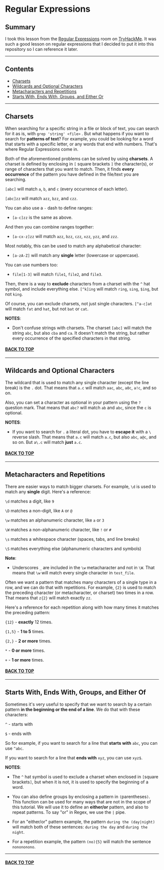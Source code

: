 # Regular Expressions

## Summary

I took this lesson from the [Regular Expressions](https://tryhackme.com/room/catregex "TryHackMe Regular Expressions") room on [TryHackMe](https://tryhackme.com/ "TryHackMe Website"). It was such a good lesson on regular expressions that I decided to put it into this repository so I can reference it later.

---

## Contents

* [Charsets](#charsets "Jump To Section")
* [Wildcards and Optional Characters](#wildcards-and-optional-characters "Jump To Section")
* [Metacharacters and Repetitions](#metacharacters-and-repetitions "Jump To Section")
* [Starts With, Ends With, Groups, and Either Or](#starts-with-ends-with-groups-and-either-of "Jump To Section")

---

## Charsets

When searching for a specific string in a file or block of text, you can search for it as is, with ```grep 'string' <file>``` . But what happens if you want to search for **patterns of text**? For example, you could be looking for a word that starts with a specific letter, or any words that end with numbers. That's where Regular Expressions come in.

Both of the aforementioned problems can be solved by using **charsets**. A charset is defined by enclosing in ```[``` square brackets ```]``` the character(s), or range of characters that you want to match.  Then, it finds **every occurrence** of the pattern you have defined in the file/text you are searching.

```[abc]``` will match ```a```, ```b```, and ```c``` (every occurrence of each letter).

```[abc]zz``` will match ```azz```, ```bzz```, and ```czz```.

You can also use a ```-``` dash to define ranges:
* ```[a-c]zz``` is the same as above.

And then you can combine ranges together:
* ```[a-cx-z]zz``` will match ```azz```, ```bzz```, ```czz```, ```xzz```, ```yzz```, and ```zzz```.

Most notably, this can be used to match any alphabetical character:
* ```[a-zA-Z]``` will match any **single** letter (lowercase or uppercase).

You can use numbers too:
* ```file[1-3]``` will match ```file1```, ```file2```, and ```file3```.

Then, there is a way to **exclude** characters from a charset with the ```^``` hat symbol, and include everything else.
```[^k]ing``` will match ```ring```, ```sing```, ```$ing```, but not ```king```.

Of course, you can exclude charsets, not just single characters.
```[^a-c]at``` will match ```fat``` and ```hat```, but not ```bat``` or ```cat```.

**NOTES**:

* Don't confuse strings with charsets. The charset ```[abc]``` will match the string ```abc```, but also ```cba``` and ```ca```. It doesn't match the string, but rather every occurrence of the specified characters in that string.

#### [BACK TO TOP](#regular-expressions "Jump To Top")

---

## Wildcards and Optional Characters

The wildcard that is used to match any single character (except the line break) is the ```.``` dot. That means that ```a.c``` will match ```aac```, ```abc```, ```a0c```, ```a!c```, and so on.

Also, you can set a character as optional in your pattern using the ```?``` question mark. That means that ```abc?``` will match ```ab``` and ```abc```, since the ```c``` is optional.

**NOTES**:

* If you want to search for ```.``` a literal dot, you have to **escape it** with a ```\``` reverse slash. That means that ```a.c``` will match ```a.c```, but also ```abc```, ```a@c```, and so on. But ```a\.c``` will match **just** ```a.c```.

#### [BACK TO TOP](#regular-expressions "Jump To Top")

---

## Metacharacters and Repetitions

There are easier ways to match bigger charsets. For example, ```\d``` is used to match any **single** digit. Here's a reference:

```\d``` matches a digit, like ```9```

```\D``` matches a non-digit, like ```A``` or ```@```

```\w``` matches an alphanumeric character, like ```a``` or ```3```

```\W``` matches a non-alphanumeric character, like ```!``` or ```#```

```\s``` matches a whitespace character (spaces, tabs, and line breaks)

```\S``` matches everything else (alphanumeric characters and symbols)

**Note**:

* Underscores ```_``` are included in the ```\w``` metacharacter and not in ```\W```. That means that ```\w``` will match every single character in ```test_file```.

Often we want a pattern that matches many characters of a single type in a row, and we can do that with repetitions. For example, ```{2}``` is used to match the preceding character (or metacharacter, or charset) two times in a row. That means that ```z{2}``` will match exactly ```zz```.

Here's a reference for each repetition along with how many times it matches the preceding pattern:

```{12}``` - **exactly** 12 times.

```{1,5}``` - **1 to 5** times.

```{2,}``` - **2 or more** times.

```*``` - **0 or more** times.

```+``` - **1 or more** times.

#### [BACK TO TOP](#regular-expressions "Jump To Top")

---

## Starts With, Ends With, Groups, and Either Of


Sometimes it's very useful to specify that we want to search by a certain pattern **in the beginning or the end of a line**. We do that with these characters:

```^``` - starts with

```$``` - ends with

So for example, if you want to search for a line that **starts with** ```abc```, you can use ```^abc```.

If you want to search for a line that **ends with** ```xyz```, you can use ```xyz$```.

**NOTES**:

* The ```^``` hat symbol is used to exclude a charset when enclosed in ```[```square brackets```]```, but when it is not, it is used to specify the beginning of a word.

* You can also define groups by enclosing a pattern in ```(```parentheses```)```. This function can be used for many ways that are not in the scope of this tutorial. We will use it to define an **either/or** pattern, and also to repeat patterns. To say "or" in Regex, we use the ```|``` pipe.

* For an "either/or" pattern example, the pattern ```during the (day|night)``` will match both of these sentences: ```during the day``` and ```during the night```.

* For a repetition example, the pattern ```(no){5}``` will match the sentence ```nonononono```.

---

#### [BACK TO TOP](#regular-expressions "Jump To Top")
